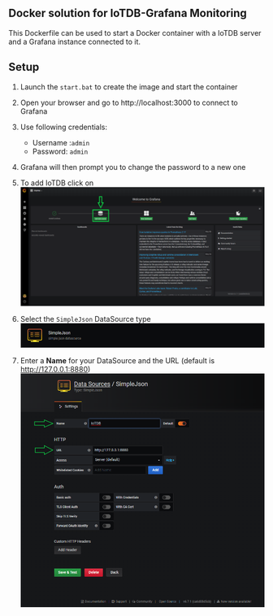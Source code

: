 ## Docker solution for IoTDB-Grafana Monitoring

This Dockerfile can be used to start a Docker container with a IoTDB server and a Grafana instance connected to it.

## Setup

1. Launch the `start.bat` to create the image and start the container
2. Open your browser and go to http://localhost:3000 to connect to Grafana
3. Use following credentials:
   - Username :`admin`
   - Password: `admin`
4. Grafana will then prompt you to change the password to a new one
5. To add IoTDB click on <img src="./media/add.png"/> 
6.  Select the `SimpleJson` DataSource type <img src="./media/json.png"/> 

7. Enter a **Name** for your DataSource and the URL (default is http://127.0.0.1:8880) <img src=".\media\iotdb.png"/>  

